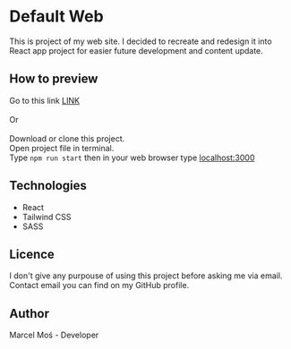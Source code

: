 # Default Web

This is project of my web site. I decided to recreate and redesign it into React app project for easier future development and content update.

## How to preview

Go to this link [LINK](https://adoring-minsky-756dbc.netlify.app) \
\
Or \
\
Download or clone this project. \
Open project file in terminal. \
Type `npm run start` then in your web browser type [localhost:3000](http://localhost:3000/)

## Technologies

- React
- Tailwind CSS
- SASS

## Licence

I don't give any purpouse of using this project before asking me via email.
Contact email you can find on my GitHub profile.

## Author

Marcel Moś - Developer
